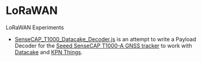 # LoRaWAN
LoRaWAN Experiments

* [SenseCAP_T1000_Datacake_Decoder.js](https://github.com/mdavids/LoraWan/blob/main/SenseCAP_T1000_Datacake_Decoder.js) is an attempt to write a Payload Decoder for the [Seeed SenseCAP T1000-A GNSS tracker](https://wiki.seeedstudio.com/sensecap_t1000_tracker/) to work with [Datacake](https://datacake.co/) and [KPN Things](https://www.kpn.com/zakelijk/internet-of-things/kpn-things.htm).
